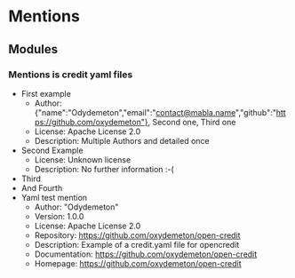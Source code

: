 # Mentions
## Modules
### Mentions is credit yaml files
- First example
    - Author: {"name":"Odydemeton","email":"contact@mabla.name","github":"https://github.com/oxydemeton"}, Second one, Third one
    - License: Apache License 2.0
    - Description: Multiple Authors and detailed once
- Second Example
    - License: Unknown license
    - Description: No further information \:-(
- Third
- And Fourth
- Yaml test mention
    - Author: "Odydemeton"
    - Version: 1.0.0
    - License: Apache License 2.0
    - Repository: https://github.com/oxydemeton/open-credit
    - Description: Example of a credit.yaml file for opencredit
    - Documentation: https://github.com/oxydemeton/open-credit
    - Homepage: https://github.com/oxydemeton/open-credit
